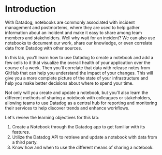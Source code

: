 # Introduction

With Datadog, notebooks are commonly associated with incident management and postmortems, where they are used to help gather information about an incident and make it easy to share among team members and stakeholders. Well why wait for an incident? We can also use notebooks to document our work, share our knowledge, or even correlate data from Datadog with other sources.

In this lab, you'll learn how to use Datadog to create a notebook and add a few cells to it that visualize the overall health of your application over the course of a week. Then you'll correlate that data with release notes from GitHub that can help you understand the impact of your changes. This will give you a more complete picture of the state of your infrastructure and help you make better decisions about where to spend your time.

Not only will you create and update a notebook, but you’ll also learn the different methods of sharing a notebook with colleagues or stakeholders, allowing teams to use Datadog as a central hub for reporting and monitoring their services to help discover trends and enhance workflows.

Let's review the learning objectives for this lab:

1. Create a Notebook through the Datadog app to get familiar with its features.
1. Utilize the Datadog API to retrieve and update a notebook with data from a third party.
1. Know how and when to use the different means of sharing a notebook.
